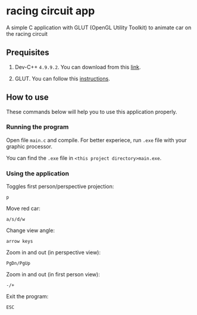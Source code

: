 # racing circuit app

A simple C application with GLUT (OpenGL Utility Toolkit) to animate car on the racing circuit  

## Prequisites

1. Dev-C++ `4.9.9.2`. You can download from this [link](https://sourceforge.net/projects/dev-cpp/files/Binaries/Dev-C%2B%2B%204.9.9.2/).

2. GLUT. You can follow this [instructions](https://chortle.ccsu.edu/Bloodshed/howToGL.html).

## How to use

These commands below will help you to use this application properly.

### Running the program
Open file `main.c` and compile. For better experiece, run `.exe` file with your graphic processor.

You can find the `.exe` file in `<this project directory>main.exe`.

### Using the application

Toggles first person/perspective projection:

```console
p
```

Move red car:

```console
a/s/d/w
```

Change view angle:

```console
arrow keys
```

Zoom in and out (in perspective view):

```console
PgDn/PgUp 
```

Zoom in and out (in first person view):

```console
-/+ 
```

Exit the program:

```console
ESC 
```
